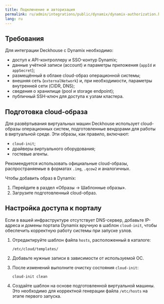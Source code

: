 ```yaml
---
title: Подключение и авторизация
permalink: ru/admin/integrations/public/dynamix/dynamix-authorization.html
lang: ru
---
```


## Требования

Для интеграции Deckhouse с Dynamix необходимо:

- доступ к API-контроллеру и SSO-контур Dynamix;
- данные учётной записи (account) и параметры приложения (`appId` и `appSecret`);
- размещённый в облаке cloud-образ операционной системы;
- внешняя сеть (`externalNetwork`) и, при необходимости, параметры внутренней сети (CIDR, DNS);
- сведения о хранилище (pool и storage endpoint);
- публичный SSH-ключ для доступа к узлам кластера.

## Подготовка cloud-образа

Для развёртывания виртуальных машин Deckhouse использует cloud-образы операционных систем, подготовленные вендорами для работы в виртуальной среде. Эти образы, как правило, включают:

- `cloud-init`;
- драйверы виртуального оборудования;
- гостевые агенты.

Рекомендуется использовать официальные cloud-образы, распространяемые в форматах `.img`, `.qcow2` и аналогичных.

Чтобы добавить образ в Dynamix:

1. Перейдите в раздел «Образы → Шаблонные образы».
1. Загрузите подготовленный cloud-образ.

## Настройка доступа к порталу

Если в вашей инфраструктуре отсутствует DNS-сервер, добавьте IP-адреса и домены портала Dynamix вручную в шаблон `cloud-init`, чтобы обеспечить корректную работу системы при запуске узлов.

1. Отредактируйте шаблон файла `hosts`, расположенный в каталоге:

   ```console
   /etc/cloud/templates/
   ```

1. Добавьте нужные записи в зависимости от используемой ОС.

1. После изменений выполните очистку состояния `cloud-init`:

   ```console
   cloud-init clean
   ```

1. Создайте шаблон на основе подготовленной виртуальной машины. Это необходимо для корректной генерации файла `/etc/hosts` на этапе первого запуска.
